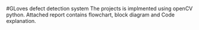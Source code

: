#GLoves defect detection system
The projects is implmented using openCV python. Attached report contains flowchart, block diagram and Code explanation.
